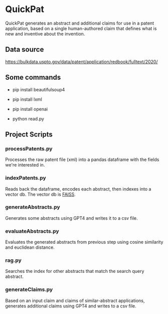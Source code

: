 # QuickPat

QuickPat generates an abstract and additional claims for use in a patent application, based on a single human-authored claim that defines what is new and inventive about the invention.

## Data source
https://bulkdata.uspto.gov/data/patent/application/redbook/fulltext/2020/

## Some commands
- pip install beautifulsoup4
- pip install lxml
- pip install openai

- python read.py

## Project Scripts
### processPatents.py
Processes the raw patent file (xml) into a pandas dataframe with the fields we're interested in.

### indexPatents.py
Reads back the dataframe, encodes each abstract, then indexes into a vector db. The vector db is [FAISS](https://faiss.ai/index.html).

### generateAbstracts.py
Generates some abstracts using GPT4 and writes it to a csv file.

### evaluateAbstracts.py
Evaluates the generated abstracts from previous step using cosine similarity and euclidean distance.

### rag.py
Searches the index for other abstracts that match the search query abstract.

### generateClaims.py
Based on an input claim and claims of similar-abstract applications, generates additional claims using GPT4 and writes to a csv file.
